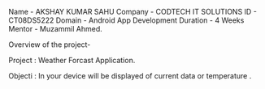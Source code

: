 Name - AKSHAY KUMAR SAHU
Company - CODTECH IT SOLUTIONS
ID - CT08DS5222
Domain - Android App Development
Duration - 4 Weeks
Mentor - Muzammil Ahmed.


Overview of the project-

Project : Weather Forcast Application.

Objecti : In your device will be displayed of current data or temperature .

